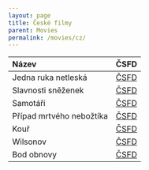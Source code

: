 ```yaml
---
layout: page
title: České filmy
parent: Movies
permalink: /movies/cz/
---
```


| Název                    | ČSFD                                                                      |
|:-------------------------|:-------------------------------------------------------------------------:|
| Jedna ruka netleská      | [ČSFD](https://www.csfd.cz/film/88028-jedna-ruka-netleska/prehled/)       |
| Slavnosti sněženek       | [ČSFD](https://www.csfd.cz/film/6670-slavnosti-snezenek/prehled/)         |
| Samotáři                 | [ČSFD](https://www.csfd.cz/film/7064-samotari/prehled/)                   |
| Případ mrtvého nebožtíka | [ČSFD](https://www.csfd.cz/film/752094-pripad-mrtveho-neboztika/prehled/) |
| Kouř                     | [ČSFD](https://www.csfd.cz/film/9401-kour/prehled/)                       |
| Wilsonov                 | [ČSFD](https://www.csfd.cz/film/363910-wilsonov/prehled/)                 |
| Bod obnovy               | [ČSFD](https://www.csfd.cz/film/1242515-bod-obnovy/prehled/)              |
